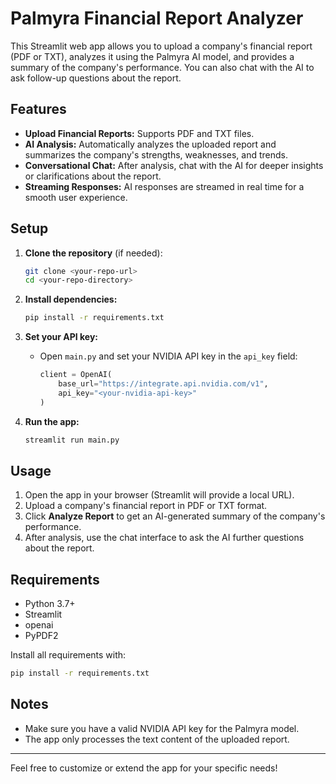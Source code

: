 # Palmyra Financial Report Analyzer

This Streamlit web app allows you to upload a company's financial report (PDF or TXT), analyzes it using the Palmyra AI model, and provides a summary of the company's performance. You can also chat with the AI to ask follow-up questions about the report.

## Features
- **Upload Financial Reports:** Supports PDF and TXT files.
- **AI Analysis:** Automatically analyzes the uploaded report and summarizes the company's strengths, weaknesses, and trends.
- **Conversational Chat:** After analysis, chat with the AI for deeper insights or clarifications about the report.
- **Streaming Responses:** AI responses are streamed in real time for a smooth user experience.

## Setup

1. **Clone the repository** (if needed):
   ```bash
   git clone <your-repo-url>
   cd <your-repo-directory>
   ```

2. **Install dependencies:**
   ```bash
   pip install -r requirements.txt
   ```

3. **Set your API key:**
   - Open `main.py` and set your NVIDIA API key in the `api_key` field:
     ```python
     client = OpenAI(
         base_url="https://integrate.api.nvidia.com/v1",
         api_key="<your-nvidia-api-key>"
     )
     ```

4. **Run the app:**
   ```bash
   streamlit run main.py
   ```

## Usage
1. Open the app in your browser (Streamlit will provide a local URL).
2. Upload a company's financial report in PDF or TXT format.
3. Click **Analyze Report** to get an AI-generated summary of the company's performance.
4. After analysis, use the chat interface to ask the AI further questions about the report.

## Requirements
- Python 3.7+
- Streamlit
- openai
- PyPDF2

Install all requirements with:
```bash
pip install -r requirements.txt
```

## Notes
- Make sure you have a valid NVIDIA API key for the Palmyra model.
- The app only processes the text content of the uploaded report.

---

Feel free to customize or extend the app for your specific needs! 